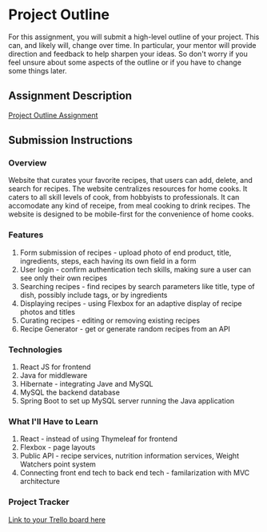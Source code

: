 # Project Outline
For this assignment, you will submit a high-level outline of your project. This can, and likely will, change over time. In particular, your mentor will provide direction and feedback to help sharpen your ideas. So don't worry if you feel unsure about some aspects of the outline or if you have to change some things later.
## Assignment Description
[Project Outline Assignment](https://education.launchcode.org/liftoff/modules/assignments/project-outline)
## Submission Instructions
### Overview
Website that curates your favorite recipes, that users can add, delete, and search for recipes.
The website centralizes resources for home cooks. It caters to all skill levels of cook, from hobbyists to professionals. It can accomodate any kind of receipe, from meal cooking to drink recipes. The website is designed to be mobile-first for the convenience of home cooks.
### Features
1. Form submission of recipes - upload photo of end product, title, ingredients, steps, each having its own field in a form
2. User login - confirm authentication tech skills, making sure a user can see only their own recipes
3. Searching recipes - find recipes by search parameters like title, type of dish, possibly include tags, or by ingredients
4. Displaying recipes - using Flexbox for an adaptive display of recipe photos and titles
5. Curating recipes - editing or removing existing recipes
6. Recipe Generator - get or generate random recipes from an API
### Technologies
1. React JS for frontend
2. Java for middleware
3. Hibernate - integrating Jave and MySQL
4. MySQL the backend database
5. Spring Boot to set up MySQL server running the Java application
### What I'll Have to Learn
1. React - instead of using Thymeleaf for frontend
2. Flexbox - page layouts
3. Public API - recipe services, nutrition information services, Weight Watchers point system
4. Connecting front end tech to back end tech - familarization with MVC architecture
### Project Tracker
[Link to your Trello board here](https://trello.com/b/FFEX5ihc/liftoff-apr-2023-meal-prep-app)




